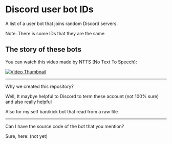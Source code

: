 # Discord user bot IDs

A list of a user bot that joins random Discord servers.

Note: There is some IDs that they are the same

## The story of these bots

You can watch this video made by NTTS (No Text To Speech):

[![Video Thumbnail](https://img.youtube.com/vi/VTv_-udnZoE/0.jpg)](https://www.youtube.com/watch?v=VTv_-udnZoE)

---
Why we created this repository?

Well, It maybye helpful to Discord to term these account (not 100% sure) and also really helpful

Also for my self ban/kick bot that read from a raw file


---

Can I have the source code of the bot that you mention?

Sure, here: (not yet)
